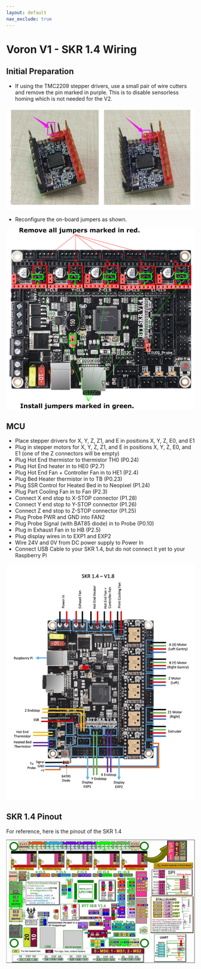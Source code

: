 ```yaml
---
layout: default
nav_exclude: true
---
```


# Voron V1 - SKR 1.4 Wiring

## Initial Preparation

* If using the TMC2209 stepper drivers, use a small pair of wire cutters and remove the pin marked in purple.  This is to disable sensorless homing which is not needed for the V2.

![](./images/tmc2209-pin-removal.png)

* Reconfigure the on-board jumpers as shown.

![](./images/skr14-preparation.png)

## MCU

* Place stepper drivers for X, Y, Z, Z1, and E in positions X, Y, Z, E0, and E1
* Plug in stepper motors for X, Y, Z, Z1, and E in positions X, Y, Z, E0, and E1 (one of the Z connectors will be empty)
* Plug Hot End thermistor to thermistor TH0 (P0.24)
* Plug Hot End heater in to HE0 (P2.7)
* Plug Hot End Fan + Controller Fan in to HE1 (P2.4)
* Plug Bed Heater thermistor in to TB (P0.23)
* Plug SSR Control for Heated Bed in to Neopixel (P1.24)
* Plug Part Cooling Fan in to Fan (P2.3)
* Connect X end stop to X-STOP connector (P1.28)
* Connect Y end stop to Y-STOP connector (P1.26)
* Connect Z end stop to Z-STOP connector (P1.25)
* Plug Probe PWR and GND into FAN2
* Plug Probe Signal (with BAT85 diode) in to Probe (P0.10)
* Plug in Exhaust Fan in to HB (P2.5)
* Plug display wires in to EXP1 and EXP2
* Wire 24V and 0V from DC power supply to Power In
* Connect USB Cable to your SKR 1.4, but do not connect it yet to your Raspberry Pi

![](./images/v1-skr14-mcu.png)

## SKR 1.4 Pinout

For reference, here is the pinout of the SKR 1.4

![](./images/SKR-V1.4-pinout.jpg)
